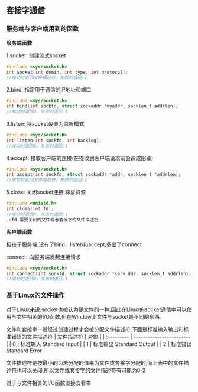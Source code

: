 ## 套接字通信

### 服务端与客户端用到的函数

**服务端函数**

1.socket: 创建流式socket
```c
#include <sys/socket.h>
int socket(int domin, int type, int protocol); 
//成功时返回文件描述符，失败时返回-1
```

2.bind: 指定用于通信的IP地址和端口
```c
#include <sys/socket.h>
int bind(int sockfd, struct sockaddr *myaddr, socklen_t addrlen);
//成功时返回0，失败时返回-1
```

3.listen: 将socket设置为监听模式
```c
#include <sys/socket.h>
int listen(int sockfd, int backlog);
//成功时返回0，失败时返回-1
```

4.accept: 接收客户端的连接(在接收到客户端请求前会造成阻塞)
```c
#include <sys/socket.h>
int accept(int sockfd, struct sockaddr *addr, socklen_t *addrlen);
//成功时返回文件描述符，失败时返回-1
```

5.close: 关闭socket连接,释放资源
```c
#include <unistd.h>
int close(int fd);
//成功时返回0，失败时返回-1
->fd 需要关闭的文件或者套接字的文件描述符
```

**客户端函数**

相较于服务端,没有了bind、listen和accept,多出了connect

connect: 向服务端发起连接请求
```c
#include <sys/socket.h>
int connect(int sockfd, struct sockaddr *serv_ddr, socklen_t addrlen);
//成功时返回0，失败时返回-1
```

### 基于Linux的文件操作
对于Linux来说,socket也被认为是文件的一种,因此在Linux的socket通信中可以使用与文件相关的I/O函数,但在Window上文件与socket是不同的东西.

文件和套接字一般经过创建过程才会被分配文件描述符,下面是标准输入输出和标准错误的文件描述符
| 文件描述符 | 对象                     |
| :--------- | ------------------------ |
| 0          | 标准输入 Standard Input  |
| 1          | 标准输出 Standard Output |
| 2          | 标准错误 Standard Error  |

文件描述符是按最小的为未分配的值来为文件或套接字分配的,而上表中的文件描述符也可以关闭,所以文件或套接字的文件描述符有可能为0-2

对于与文件相关的I/O函数直接去看书









